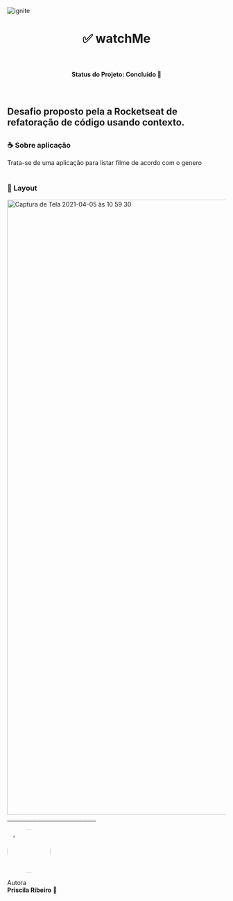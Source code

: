 



![ignite](https://user-images.githubusercontent.com/58517014/111157297-7d9c5f80-8575-11eb-8fc5-9fabbf9f6a20.png)

<h1 align="center">  ✅ watchMe</h1>
<br>

<h4 align="center"> 
   Status do Projeto: <b> Concluido 🎉</b>
</h4>
<br>

<h2> Desafio proposto pela a Rocketseat de refatoração de código usando contexto. <h2/>

<h3> ☕ Sobre aplicação </h3>
Trata-se de uma aplicação para listar filme de acordo com o genero
<br>

</ul>
<br>
<h3>🎨 Layout </h3>

<img width="1420" alt="Captura de Tela 2021-04-05 às 10 59 30" src="https://user-images.githubusercontent.com/58517014/113582059-4bbf6b80-95fe-11eb-91df-9cafdd5287cc.png">
________________________________
<br>


 <br />
 
<img style="border-radius: 50%;" src="https://avatars2.githubusercontent.com/u/58517014?s=460&u=f92dd89c212d6fab1a67a1ca201511a1e2ba18e9&v=4" width="100px;" alt=""/>
 <br />

Autora  <br> <b>Priscila Ribeiro</b> 💙
